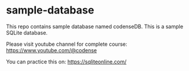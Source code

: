 # sample-database
This repo contains sample database named codenseDB. This is a sample SQLite database.

Please visit youtube channel for complete course: https://www.youtube.com/@codense

You can practice this on: https://sqliteonline.com/
